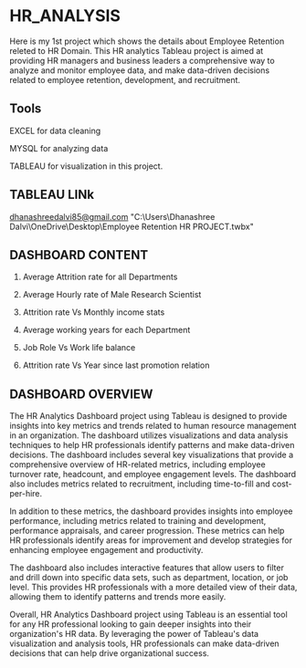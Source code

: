 # HR_ANALYSIS
Here is my 1st project which shows the details about Employee Retention releted to HR Domain. This HR analytics Tableau project is aimed at providing HR managers and business leaders a comprehensive way to analyze and monitor employee data, and make data-driven decisions related to employee retention, development, and recruitment.

## Tools 
EXCEL for data cleaning

MYSQL for analyzing data

TABLEAU for visualization in this project.

## TABLEAU LINk
dhanashreedalvi85@gmail.com
"C:\Users\Dhanashree Dalvi\OneDrive\Desktop\Employee Retention HR PROJECT.twbx"
## DASHBOARD CONTENT 
1. Average Attrition rate for all Departments

2. Average Hourly rate of Male Research Scientist

3. Attrition rate Vs Monthly income stats

4. Average working years for each Department

5. Job Role Vs Work life balance

6. Attrition rate Vs Year since last promotion relation

## DASHBOARD OVERVIEW

The HR Analytics Dashboard project using Tableau is designed to provide insights into key metrics and trends related to human resource management in an organization. The dashboard utilizes visualizations and data analysis techniques to help HR professionals identify patterns and make data-driven decisions. The dashboard includes several key visualizations that provide a comprehensive overview of HR-related metrics, including employee turnover rate, headcount, and employee engagement levels. The dashboard also includes metrics related to recruitment, including time-to-fill and cost-per-hire.

In addition to these metrics, the dashboard provides insights into employee performance, including metrics related to training and development, performance appraisals, and career progression. These metrics can help HR professionals identify areas for improvement and develop strategies for enhancing employee engagement and productivity.

The dashboard also includes interactive features that allow users to filter and drill down into specific data sets, such as department, location, or job level. This provides HR professionals with a more detailed view of their data, allowing them to identify patterns and trends more easily.

Overall, HR Analytics Dashboard project using Tableau is an essential tool for any HR professional looking to gain deeper insights into their organization's HR data. By leveraging the power of Tableau's data visualization and analysis tools, HR professionals can make data-driven decisions that can help drive organizational success.
